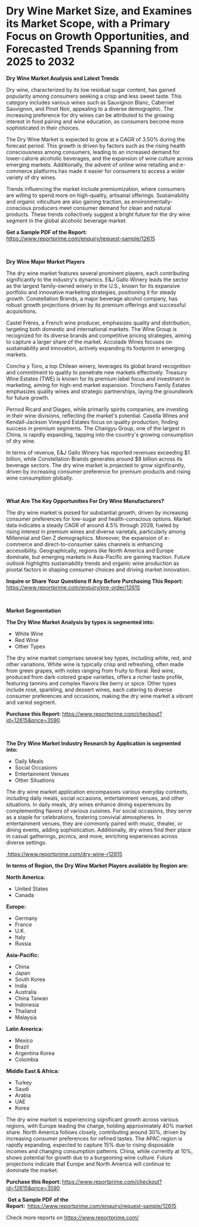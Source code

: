<p><h1>Dry Wine Market Size, and Examines its Market Scope, with a Primary Focus on Growth Opportunities, and Forecasted Trends Spanning from 2025 to 2032</h1></p><p><strong>Dry Wine Market Analysis and Latest Trends</strong></p>
<p><p>Dry wine, characterized by its low residual sugar content, has gained popularity among consumers seeking a crisp and less sweet taste. This category includes various wines such as Sauvignon Blanc, Cabernet Sauvignon, and Pinot Noir, appealing to a diverse demographic. The increasing preference for dry wines can be attributed to the growing interest in food pairing and wine education, as consumers become more sophisticated in their choices.</p><p>The Dry Wine Market is expected to grow at a CAGR of 3.50% during the forecast period. This growth is driven by factors such as the rising health consciousness among consumers, leading to an increased demand for lower-calorie alcoholic beverages, and the expansion of wine culture across emerging markets. Additionally, the advent of online wine retailing and e-commerce platforms has made it easier for consumers to access a wider variety of dry wines.</p><p>Trends influencing the market include premiumization, where consumers are willing to spend more on high-quality, artisanal offerings. Sustainability and organic viticulture are also gaining traction, as environmentally-conscious producers meet consumer demand for clean and natural products. These trends collectively suggest a bright future for the dry wine segment in the global alcoholic beverage market.</p></p>
<p><strong>Get a Sample PDF of the Report:&nbsp;</strong> <a href="https://www.reportprime.com/enquiry/request-sample/12615?utm_campaign=3135&utm_medium=2&utm_source=Github&utm_content=ia&utm_term=19032025&utm_id=dry-wine">https://www.reportprime.com/enquiry/request-sample/12615</a></p>
<p>&nbsp;</p>
<p><strong>Dry Wine Major Market Players</strong></p>
<p><p>The dry wine market features several prominent players, each contributing significantly to the industry's dynamics. E&J Gallo Winery leads the sector as the largest family-owned winery in the U.S., known for its expansive portfolio and innovative marketing strategies, positioning it for steady growth. Constellation Brands, a major beverage alcohol company, has robust growth projections driven by its premium offerings and successful acquisitions.</p><p>Castel Frères, a French wine producer, emphasizes quality and distribution, targeting both domestic and international markets. The Wine Group is recognized for its diverse brands and competitive pricing strategies, aiming to capture a larger share of the market. Accolade Wines focuses on sustainability and innovation, actively expanding its footprint in emerging markets.</p><p>Concha y Toro, a top Chilean winery, leverages its global brand recognition and commitment to quality to penetrate new markets effectively. Treasury Wine Estates (TWE) is known for its premium label focus and investment in marketing, aiming for high-end market expansion. Trinchero Family Estates emphasizes quality wines and strategic partnerships, laying the groundwork for future growth.</p><p>Pernod Ricard and Diageo, while primarily spirits companies, are investing in their wine divisions, reflecting the market's potential. Casella Wines and Kendall-Jackson Vineyard Estates focus on quality production, finding success in premium segments. The Changyu Group, one of the largest in China, is rapidly expanding, tapping into the country's growing consumption of dry wine.</p><p>In terms of revenue, E&J Gallo Winery has reported revenues exceeding $1 billion, while Constellation Brands generates around $8 billion across its beverage sectors. The dry wine market is projected to grow significantly, driven by increasing consumer preference for premium products and rising wine consumption globally.</p></p>
<p>&nbsp;</p>
<p><strong>What Are The Key Opportunities For Dry Wine Manufacturers?</strong></p>
<p><p>The dry wine market is poised for substantial growth, driven by increasing consumer preferences for low-sugar and health-conscious options. Market data indicates a steady CAGR of around 4.5% through 2028, fueled by rising interest in premium wines and diverse varietals, particularly among Millennial and Gen Z demographics. Moreover, the expansion of e-commerce and direct-to-consumer sales channels is enhancing accessibility. Geographically, regions like North America and Europe dominate, but emerging markets in Asia-Pacific are gaining traction. Future outlook highlights sustainability trends and organic wine production as pivotal factors in shaping consumer choices and driving market innovation.</p></p>
<p><strong>Inquire or Share Your Questions If Any Before Purchasing This Report:</strong> <a href="https://www.reportprime.com/enquiry/pre-order/12615?utm_campaign=3135&utm_medium=2&utm_source=Github&utm_content=ia&utm_term=19032025&utm_id=dry-wine">https://www.reportprime.com/enquiry/pre-order/12615</a></p>
<p>&nbsp;</p>
<p><strong>Market Segmentation</strong></p>
<p><strong>The Dry Wine Market Analysis by types is segmented into:</strong></p>
<p><ul><li>White Wine</li><li>Red Wine</li><li>Other Types</li></ul></p>
<p><p>The dry wine market comprises several key types, including white, red, and other variations. White wine is typically crisp and refreshing, often made from green grapes, with notes ranging from fruity to floral. Red wine, produced from dark-colored grape varieties, offers a richer taste profile, featuring tannins and complex flavors like berry or spice. Other types include rosé, sparkling, and dessert wines, each catering to diverse consumer preferences and occasions, making the dry wine market a vibrant and varied segment.</p></p>
<p><strong>Purchase this Report:&nbsp;</strong><a href="https://www.reportprime.com/checkout?id=12615&price=3590&utm_campaign=3135&utm_medium=2&utm_source=Github&utm_content=ia&utm_term=19032025&utm_id=dry-wine">https://www.reportprime.com/checkout?id=12615&price=3590</a></p>
<p>&nbsp;</p>
<p><strong>The Dry Wine Market Industry Research by Application is segmented into:</strong></p>
<p><ul><li>Daily Meals</li><li>Social Occasions</li><li>Entertainment Venues</li><li>Other Situations</li></ul></p>
<p><p>The dry wine market application encompasses various everyday contexts, including daily meals, social occasions, entertainment venues, and other situations. In daily meals, dry wines enhance dining experiences by complementing flavors of various cuisines. For social occasions, they serve as a staple for celebrations, fostering convivial atmospheres. In entertainment venues, they are commonly paired with music, theater, or dining events, adding sophistication. Additionally, dry wines find their place in casual gatherings, picnics, and more, enriching experiences across diverse settings.</p></p>
<p><a href="https://www.reportprime.com/dry-wine-r12615?utm_campaign=3135&utm_medium=2&utm_source=Github&utm_content=ia&utm_term=19032025&utm_id=dry-wine">&nbsp;https://www.reportprime.com/dry-wine-r12615</a></p>
<p><strong>In terms of Region, the Dry Wine Market Players available by Region are:</strong></p>
<p>
    <p> <strong> North America: </strong>
        <ul>
            <li>United States</li>
            <li>Canada</li>
        </ul>
        </p> 
    <p> <strong> Europe: </strong>
        <ul>
            <li>Germany</li>
            <li>France</li>
            <li>U.K.</li>
            <li>Italy</li>
            <li>Russia</li>
        </ul>
        </p> 
    <p> <strong> Asia-Pacific: </strong>
        <ul>
            <li>China</li>
            <li>Japan</li>
            <li>South Korea</li>
            <li>India</li>
            <li>Australia</li>
            <li>China Taiwan</li>
            <li>Indonesia</li>
            <li>Thailand</li>
            <li>Malaysia</li>
        </ul>
        </p> 
    <p> <strong> Latin America: </strong>
        <ul>
            <li>Mexico</li>
            <li>Brazil</li>
            <li>Argentina Korea</li>
            <li>Colombia</li>
        </ul>
        </p> 
    <p> <strong> Middle East & Africa: </strong>
        <ul>
            <li>Turkey</li>
            <li>Saudi</li>
            <li>Arabia</li>
            <li>UAE</li>
            <li>Korea</li>
        </ul>
    </p>
    </p>
<p><p>The dry wine market is experiencing significant growth across various regions, with Europe leading the charge, holding approximately 40% market share. North America follows closely, contributing around 30%, driven by increasing consumer preferences for refined tastes. The APAC region is rapidly expanding, expected to capture 15% due to rising disposable incomes and changing consumption patterns. China, while currently at 10%, shows potential for growth due to a burgeoning wine culture. Future projections indicate that Europe and North America will continue to dominate the market.</p></p>
<p><strong>Purchase this Report: </strong><a href="https://www.reportprime.com/checkout?id=12615&price=3590&utm_campaign=3135&utm_medium=2&utm_source=Github&utm_content=ia&utm_term=19032025&utm_id=dry-wine">https://www.reportprime.com/checkout?id=12615&price=3590</a></p>
<p>&nbsp;<strong>Get a Sample PDF of the Report:&nbsp;&nbsp;</strong><a href="https://www.reportprime.com/enquiry/request-sample/12615?utm_campaign=3135&utm_medium=2&utm_source=Github&utm_content=ia&utm_term=19032025&utm_id=dry-wine">https://www.reportprime.com/enquiry/request-sample/12615</a></p>
<p><strong></strong></p>
<p>Check more reports on <a href="https://www.reportprime.com/?utm_campaign=3135&utm_medium=2&utm_source=Github&utm_content=ia&utm_term=19032025&utm_id=dry-wine">https://www.reportprime.com/</a></p>